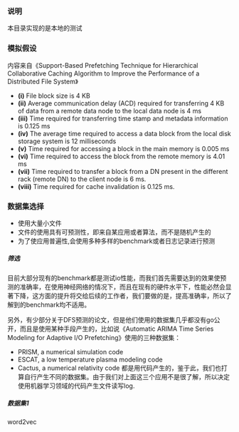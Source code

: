 ### 说明
本目录实现的是本地的测试

### 模拟假设
内容来自《Support-Based Prefetching Technique for
Hierarchical Collaborative Caching Algorithm to
Improve the Performance of a Distributed File
System》

- **(i)** File block size is 4 KB
- **(ii)** Average communication delay (ACD) required for transferring 4 KB of data from a remote data node to the local data node is 4 ms
- **(iii)** Time required for transferring time stamp and metadata information is 0.125 ms
- **(iv)** The average time required to access a data block from the local disk storage system is 12 milliseconds
- **(v)** Time required for accessing a block in the main memory is 0.005 ms
- **(vi)** Time required to access the block from the remote memory is 4.01 ms
- **(vii)** Time required to transfer a block from a DN present in the different rack (remote DN) to the client node is 6 ms.
- **(viii)** Time required for cache invalidation is 0.125 ms.


### 数据集选择
- 使用大量小文件
- 文件的使用具有可预测性，即来自某应用或者算法，而不是随机产生的
- 为了使应用普遍性,会使用多种多样的benchmark或者日志记录进行预测

##### 筛选
目前大部分现有的benchmark都是测试io性能，而我们首先需要达到的效果使预测的准确率，在使用神经网络的情况下，而且在现有的硬件水平下，性能必然会显著下降，这方面的提升将交给后续的工作者，我们要做的是，提高准确率，所以了解到的benchmark均不适用。

另外，有少部分关于DFS预测的论文，但是他们使用的数据集几乎都没有go公开，而且是使用某种手段产生的，比如说《Automatic ARIMA Time Series Modeling for Adaptive I/O Prefetching》使用的三种数据集：
- PRISM, a numerical simulation code
- ESCAT, a low temperature plasma modeling code
- Cactus, a numerical relativity code
都是用代码产生的，鉴于此，我们也打算自行产生不同的数据集。由于我们对上面这三个应用不是很了解，所以决定使用机器学习领域的代码产生文件读写log.

##### 数据集1
word2vec
